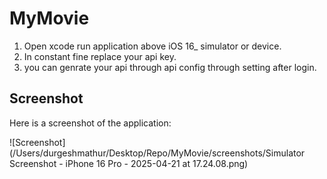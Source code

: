 # MyMovie
 1. Open xcode run application above iOS 16_ simulator or device.
 2. In constant fine replace your api key. 
 3. you can genrate your api through api config through setting after login.
 
 
## Screenshot

Here is a screenshot of the application:

![Screenshot](/Users/durgeshmathur/Desktop/Repo/MyMovie/screenshots/Simulator Screenshot - iPhone 16 Pro - 2025-04-21 at 17.24.08.png)

